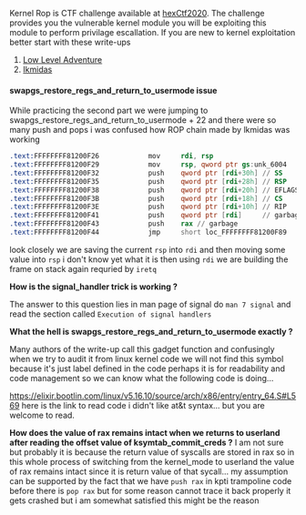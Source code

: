 Kernel Rop is CTF challenge available at [hexCtf2020](https://2020.ctf.link/). The challenge provides you the vulnerable kernel module you will be exploiting this module to perform privilage escallation. If you are new to kernel exploitation better start with these write-ups

1. [Low Level Adventure](https://0x434b.dev/dabbling-with-linux-kernel-exploitation-ctf-challenges-to-learn-the-ropes/) 
2. [Ikmidas](https://lkmidas.github.io/posts/20210123-linux-kernel-pwn-part-1/#the-simplest-exploit---ret2usr)


#### swapgs_restore_regs_and_return_to_usermode issue

While practicing the second part we were jumping to swapgs_restore_regs_and_return_to_usermode + 22 and there were so many push and pops i was confused how ROP chain made by lkmidas was working

```asm
.text:FFFFFFFF81200F26            mov     rdi, rsp
.text:FFFFFFFF81200F29            mov     rsp, qword ptr gs:unk_6004
.text:FFFFFFFF81200F32            push    qword ptr [rdi+30h] // SS 
.text:FFFFFFFF81200F35            push    qword ptr [rdi+28h] // RSP
.text:FFFFFFFF81200F38            push    qword ptr [rdi+20h] // EFLAGS
.text:FFFFFFFF81200F3B            push    qword ptr [rdi+18h] // CS 
.text:FFFFFFFF81200F3E            push    qword ptr [rdi+10h] // RIP
.text:FFFFFFFF81200F41            push    qword ptr [rdi]     // garbage
.text:FFFFFFFF81200F43            push    rax // garbage
.text:FFFFFFFF81200F44            jmp     short loc_FFFFFFFF81200F89
```

look closely we are saving the current `rsp` into `rdi` and then moving some value into `rsp` i don't know yet what it is then using `rdi` we are building the frame on stack again requried by `iretq` 


**How is the signal_handler trick is working ?** 

The answer to this question lies in man page of signal do `man 7 signal` and read the section called `Execution of signal handlers`

**What the hell is swapgs_restore_regs_and_return_to_usermode exactly ?**

Many authors of the write-up call this gadget function and confusingly when we try to audit it from linux kernel code we will not find this symbol because it's just label defined in the code perhaps it is for readability and code management so we can know what the following code is doing...

https://elixir.bootlin.com/linux/v5.16.10/source/arch/x86/entry/entry_64.S#L569 here is the link to read code i didn't like at&t syntax... but you are welcome to read.

**How does the value of rax remains intact when we returns to userland after reading the offset value of ksymtab_commit_creds ?**
I am not sure but probably it is because the return value of syscalls are stored in rax so in this whole process of switching from the kernel_mode to userland the value of rax remains intact since it is return value of that sycall...
my assumption can be supported by the fact that we have `push rax` in kpti trampoline code before there is `pop rax` but for some reason cannot trace it back properly it gets crashed but i am somewhat satisfied this might be the reason
